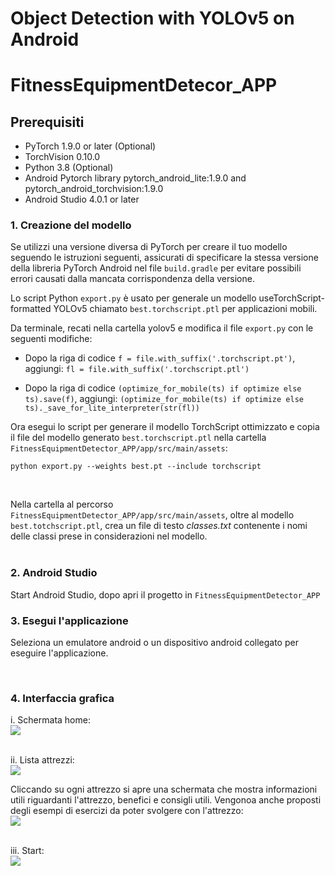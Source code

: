 # Object Detection with YOLOv5 on Android
# FitnessEquipmentDetecor_APP

## Prerequisiti

* PyTorch 1.9.0 or later (Optional)
* TorchVision 0.10.0
* Python 3.8 (Optional)
* Android Pytorch library pytorch_android_lite:1.9.0 and pytorch_android_torchvision:1.9.0
* Android Studio 4.0.1 or later


### 1. Creazione del modello

Se utilizzi una versione diversa di PyTorch per creare il tuo modello seguendo le istruzioni seguenti, assicurati di specificare la stessa versione della libreria PyTorch Android nel file `build.gradle` per evitare possibili errori causati dalla mancata corrispondenza della versione.

Lo script Python `export.py` è usato per generale un modello useTorchScript-formatted YOLOv5 chiamato `best.torchscript.ptl` per applicazioni mobili.

Da terminale, recati nella cartella yolov5 e modifica il file `export.py` con le seguenti modifiche:

* Dopo la riga di codice `f = file.with_suffix('.torchscript.pt')`, aggiungi: ` fl = file.with_suffix('.torchscript.ptl') `

* Dopo la riga di codice `(optimize_for_mobile(ts) if optimize else ts).save(f)`, aggiungi: `(optimize_for_mobile(ts) if optimize else ts)._save_for_lite_interpreter(str(fl))`



Ora esegui lo script per generare il modello TorchScript ottimizzato e copia il file del modello generato `best.torchscript.ptl` nella cartella `FitnessEquipmentDetector_APP/app/src/main/assets`:

```
python export.py --weights best.pt --include torchscript
```
<br>

Nella cartella al percorso `FitnessEquipmentDetector_APP/app/src/main/assets`, oltre al modello `best.totchscript.ptl`, crea un file di testo *classes.txt* contenente i nomi delle classi prese in considerazioni nel modello. <br>
<br>


### 2. Android Studio

Start Android Studio, dopo apri il progetto in `FitnessEquipmentDetector_APP`

### 3. Esegui l'applicazione

Seleziona un emulatore android o un dispositivo android collegato per eseguire l'applicazione.

<br>

### 4. Interfaccia grafica

i. Schermata home: <br>
<img src="FitnessEquipmentDetector/FitnessEquipmentDetector_APP/images2/1.png"> <br><br>

ii. Lista attrezzi: <br>
<img src="/images2/2.png"> <br>



Cliccando su ogni attrezzo si apre una schermata che mostra informazioni utili riguardanti l'attrezzo, benefici e consigli utili. Vengonoa anche proposti degli esempi di esercizi da poter svolgere con l'attrezzo: <br>
<img src="/images2/3.png"> <br><br>


iii. Start: <br>
<img src="/images2/4.png"> <br><br>


